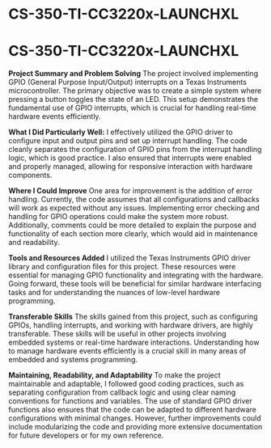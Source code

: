 # CS-350-TI-CC3220x-LAUNCHXL

# CS-350-TI-CC3220x-LAUNCHXL

**Project Summary and Problem Solving**
The project involved implementing GPIO (General Purpose Input/Output) interrupts on a Texas Instruments microcontroller. The primary objective was to create a simple system where pressing a button toggles the state of an LED. This setup demonstrates the fundamental use of GPIO interrupts, which is crucial for handling real-time hardware events efficiently.

**What I Did Particularly Well:**
I effectively utilized the GPIO driver to configure input and output pins and set up interrupt handling. The code cleanly separates the configuration of GPIO pins from the interrupt handling logic, which is good practice. I also ensured that interrupts were enabled and properly managed, allowing for responsive interaction with hardware components.

**Where I Could Improve**
One area for improvement is the addition of error handling. Currently, the code assumes that all configurations and callbacks will work as expected without any issues. Implementing error checking and handling for GPIO operations could make the system more robust. Additionally, comments could be more detailed to explain the purpose and functionality of each section more clearly, which would aid in maintenance and readability.

**Tools and Resources Added**
I utilized the Texas Instruments GPIO driver library and configuration files for this project. These resources were essential for managing GPIO functionality and integrating with the hardware. Going forward, these tools will be beneficial for similar hardware interfacing tasks and for understanding the nuances of low-level hardware programming.

**Transferable Skills**
The skills gained from this project, such as configuring GPIOs, handling interrupts, and working with hardware drivers, are highly transferable. These skills will be useful in other projects involving embedded systems or real-time hardware interactions. Understanding how to manage hardware events efficiently is a crucial skill in many areas of embedded and systems programming.

**Maintaining, Readability, and Adaptability**
To make the project maintainable and adaptable, I followed good coding practices, such as separating configuration from callback logic and using clear naming conventions for functions and variables. The use of standard GPIO driver functions also ensures that the code can be adapted to different hardware configurations with minimal changes. However, further improvements could include modularizing the code and providing more extensive documentation for future developers or for my own reference.

